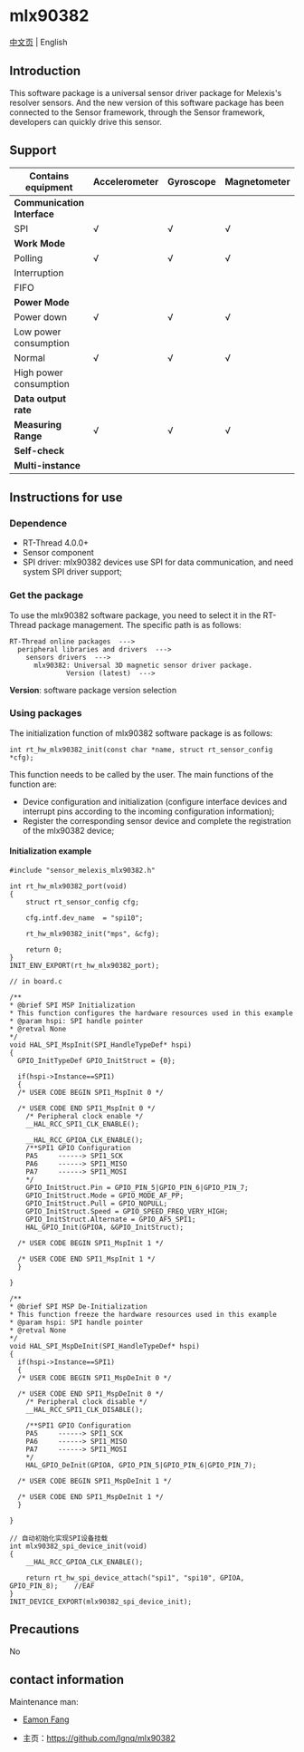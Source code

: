 # mlx90382

[中文页](README_ZH.md) | English

## Introduction

This software package is a universal sensor driver package for Melexis's resolver sensors. And the new version of this software package has been connected to the Sensor framework, through the Sensor framework, developers can quickly drive this sensor.

## Support

| Contains equipment          | Accelerometer | Gyroscope | Magnetometer |
| --------------------------- | ------------- | --------- | ------------ |
| **Communication Interface** |               |           |              |
| SPI                         | √             | √         | √            |
| **Work Mode**               |               |           |              |
| Polling                     | √             | √         | √            |
| Interruption                |               |           |              |
| FIFO                        |               |           |              |
| **Power Mode**              |               |           |              |
| Power down                  | √             | √         | √            |
| Low power consumption       |               |           |              |
| Normal                      | √             | √         | √            |
| High power consumption      |               |           |              |
| **Data output rate**        |               |           |              |
| **Measuring Range**         | √             | √         | √            |
| **Self-check**              |               |           |              |
| **Multi-instance**          |               |           |              |

## Instructions for use

### Dependence

- RT-Thread 4.0.0+
- Sensor component
- SPI driver: mlx90382 devices use SPI for data communication, and need system SPI driver support;

### Get the package

To use the mlx90382 software package, you need to select it in the RT-Thread package management. The specific path is as follows:

```
RT-Thread online packages  --->
  peripheral libraries and drivers  --->
    sensors drivers  --->
      mlx90382: Universal 3D magnetic sensor driver package.
              Version (latest)  --->
```

**Version**: software package version selection

### Using packages

The initialization function of mlx90382 software package is as follows:

```
int rt_hw_mlx90382_init(const char *name, struct rt_sensor_config *cfg);
```

This function needs to be called by the user. The main functions of the function are:

- Device configuration and initialization (configure interface devices and interrupt pins according to the incoming configuration information);
- Register the corresponding sensor device and complete the registration of the mlx90382 device;

#### Initialization example

```
#include "sensor_melexis_mlx90382.h"

int rt_hw_mlx90382_port(void)
{
    struct rt_sensor_config cfg;

    cfg.intf.dev_name  = "spi10";

    rt_hw_mlx90382_init("mps", &cfg);

    return 0;
}
INIT_ENV_EXPORT(rt_hw_mlx90382_port);
```

```
// in board.c

/**
* @brief SPI MSP Initialization
* This function configures the hardware resources used in this example
* @param hspi: SPI handle pointer
* @retval None
*/
void HAL_SPI_MspInit(SPI_HandleTypeDef* hspi)
{
  GPIO_InitTypeDef GPIO_InitStruct = {0};

  if(hspi->Instance==SPI1)
  {
  /* USER CODE BEGIN SPI1_MspInit 0 */

  /* USER CODE END SPI1_MspInit 0 */
    /* Peripheral clock enable */
    __HAL_RCC_SPI1_CLK_ENABLE();

    __HAL_RCC_GPIOA_CLK_ENABLE();
    /**SPI1 GPIO Configuration
    PA5     ------> SPI1_SCK
    PA6     ------> SPI1_MISO
    PA7     ------> SPI1_MOSI
    */
    GPIO_InitStruct.Pin = GPIO_PIN_5|GPIO_PIN_6|GPIO_PIN_7;
    GPIO_InitStruct.Mode = GPIO_MODE_AF_PP;
    GPIO_InitStruct.Pull = GPIO_NOPULL;
    GPIO_InitStruct.Speed = GPIO_SPEED_FREQ_VERY_HIGH;
    GPIO_InitStruct.Alternate = GPIO_AF5_SPI1;
    HAL_GPIO_Init(GPIOA, &GPIO_InitStruct);

  /* USER CODE BEGIN SPI1_MspInit 1 */

  /* USER CODE END SPI1_MspInit 1 */
  }

}

/**
* @brief SPI MSP De-Initialization
* This function freeze the hardware resources used in this example
* @param hspi: SPI handle pointer
* @retval None
*/
void HAL_SPI_MspDeInit(SPI_HandleTypeDef* hspi)
{
  if(hspi->Instance==SPI1)
  {
  /* USER CODE BEGIN SPI1_MspDeInit 0 */

  /* USER CODE END SPI1_MspDeInit 0 */
    /* Peripheral clock disable */
    __HAL_RCC_SPI1_CLK_DISABLE();

    /**SPI1 GPIO Configuration
    PA5     ------> SPI1_SCK
    PA6     ------> SPI1_MISO
    PA7     ------> SPI1_MOSI
    */
    HAL_GPIO_DeInit(GPIOA, GPIO_PIN_5|GPIO_PIN_6|GPIO_PIN_7);

  /* USER CODE BEGIN SPI1_MspDeInit 1 */

  /* USER CODE END SPI1_MspDeInit 1 */
  }

}

// 自动初始化实现SPI设备挂载
int mlx90382_spi_device_init(void)
{
    __HAL_RCC_GPIOA_CLK_ENABLE();

    return rt_hw_spi_device_attach("spi1", "spi10", GPIOA, GPIO_PIN_8);    //EAF
}
INIT_DEVICE_EXPORT(mlx90382_spi_device_init);
```

## Precautions

No

## contact information

Maintenance man:

- [Eamon Fang](https://github.com/lgnq) 

- 主页：<https://github.com/lgnq/mlx90382>

